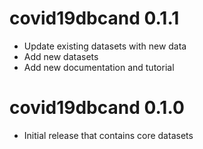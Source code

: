 # covid19dbcand 0.1.1
* Update existing datasets with new data
* Add new datasets
* Add new documentation and tutorial


# covid19dbcand 0.1.0

* Initial release that contains core datasets
